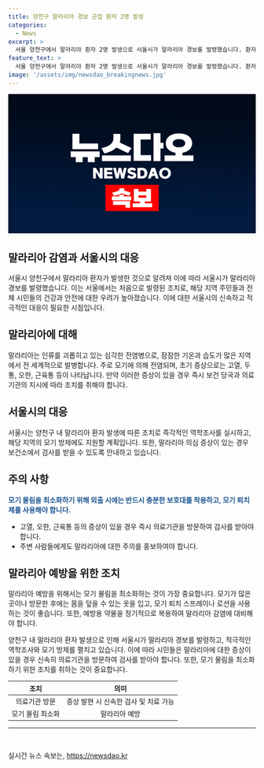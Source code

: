 ```yaml
---
title: 양천구 말라리아 경보 군집 환자 2명 발생
categories:
  - News
excerpt: >
  서울 양천구에서 말라리아 환자 2명 발생으로 서울시가 말라리아 경보를 발령했습니다. 환자들의 증상 발생 간격과 거주지 근접성으로 첫 군집 사례로 보고되며, 서울시는 역학조사와 모기 방제를 실시할 계획입니다. 말라리아 의심 증상이 있으면 보건소에서 검사받을 수 있습니다. (150자)
feature_text: >
  서울 양천구에서 말라리아 환자 2명 발생으로 서울시가 말라리아 경보를 발령했습니다. 환자들의 증상 발생 간격과 거주지 근접성으로 첫 군집 사례로 보고되며, 서울시는 역학조사와 모기 방제를 실시할 계획입니다. 말라리아 의심 증상이 있으면 보건소에서 검사받을 수 있습니다. (150자)
image: '/assets/img/newsdao_breakingnews.jpg'
---
```


<p><img src="/assets/img/newsdao_breakingnews.jpg" alt="flaretime 속보" /></p>

<h2>말라리아 감염과 서울시의 대응</h2>

<p data-ke-size="size16">서울시 양천구에서 말라리아 환자가 발생한 것으로 알려져 이에 따라 서울시가 말라리아 경보를 발령했습니다. 이는 서울에서는 처음으로 발령된 조치로, 해당 지역 주민들과 전체 시민들의 건강과 안전에 대한 우려가 높아졌습니다. 이에 대한 서울시의 신속하고 적극적인 대응이 필요한 시점입니다.</p>

<h2 data-ke-size="size26">말라리아에 대해</h2>

<p>말라리아는 인류를 괴롭히고 있는 심각한 전염병으로, 잠잠한 기온과 습도가 많은 지역에서 전 세계적으로 발병합니다. 주로 모기에 의해 전염되며, 초기 증상으로는 고열, 두통, 오한, 근육통 등이 나타납니다. 만약 이러한 증상이 있을 경우 즉시 보건 당국과 의료기관의 지시에 따라 조치를 취해야 합니다.</p>

<h2 data-ke-size="size26">서울시의 대응</h2>

<p>서울시는 양천구 내 말라리아 환자 발생에 따른 조치로 즉각적인 역학조사를 실시하고, 해당 지역의 모기 방제에도 지원할 계획입니다. 또한, 말라리아 의심 증상이 있는 경우 보건소에서 검사를 받을 수 있도록 안내하고 있습니다.</p>

<h2 data-ke-size="size26">주의 사항</h2>

<p><b><span style="color: #1a5490;">모기 물림을 최소화하기 위해 외출 시에는 반드시 충분한 보호대를 착용하고, 모기 퇴치제를 사용해야 합니다.</span></b></p>

<ul>
  <li>고열, 오한, 근육통 등의 증상이 있을 경우 즉시 의료기관을 방문하여 검사를 받아야 합니다.</li>
  <li>주변 사람들에게도 말라리아에 대한 주의를 홍보하여야 합니다.</li>
</ul>

<h2 data-ke-size="size26">말라리아 예방을 위한 조치</h2>

<p>말라리아 예방을 위해서는 모기 물림을 최소화하는 것이 가장 중요합니다. 모기가 많은 곳이나 방문한 후에는 몸을 덮을 수 있는 옷을 입고, 모기 퇴치 스프레이나 로션을 사용하는 것이 좋습니다. 또한, 예방용 약물을 정기적으로 복용하여 말라리아 감염에 대비해야 합니다.</p>

<p data-ke-size="size16">양천구 내 말라리아 환자 발생으로 인해 서울시가 말라리아 경보를 발령하고, 적극적인 역학조사와 모기 방제를 펼치고 있습니다. 이에 따라 시민들은 말라리아에 대한 증상이 있을 경우 신속히 의료기관을 방문하여 검사를 받아야 합니다. 또한, 모기 물림을 최소화하기 위한 조치를 취하는 것이 중요합니다.</p>

<table>
<thead>
<tr>
<th style="text-align: center;">조치</th>
<th style="text-align: center;">의미</th>
</tr>
</thead>
<tbody>
<tr>
<td style="text-align: center;">의료기관 방문</td>
<td style="text-align: center;">증상 발현 시 신속한 검사 및 치료 가능</td>
</tr>
<tr>
<td style="text-align: center;">모기 물림 최소화</td>
<td style="text-align: center;">말라리아 예방</td>
</tr>
</tbody>
</table>

<hr>

<p data-ke-size="size16">&nbsp;</p>
실시간 뉴스 속보는, <a href="https://newsdao.kr" rel="dofollow">https://newsdao.kr</a>


